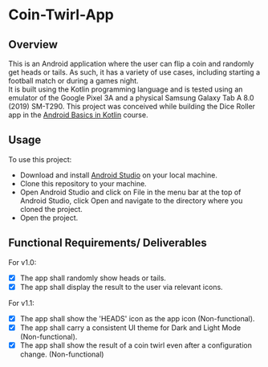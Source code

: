 # Coin-Twirl-App
## Overview
This is an Android application where the user can flip a coin and randomly get heads or tails. 
As such, it has a variety of use cases, including starting a football match or during a games night.  
It is built using the Kotlin programming language and is tested using an emulator of the Google Pixel 3A and a physical Samsung Galaxy Tab A 8.0 (2019) SM-T290. This project was conceived while building
the Dice Roller app in the [Android Basics in Kotlin](https://developer.android.com/codelabs/basic-android-kotlin-training-dice-roller-images?continue=https%3A%2F%2Fdeveloper.android.com%2Fcourses%2Fpathways%2Fandroid-basics-kotlin-four%23codelab-https%3A%2F%2Fdeveloper.android.com%2Fcodelabs%2Fbasic-android-kotlin-training-dice-roller-images#0)
course.

## Usage
To use this project:  
* Download and install [Android Studio](https://developer.android.com/studio) on your local machine.
* Clone this repository to your machine.
* Open Android Studio and click on File in the menu bar at the top of Android Studio, click Open and navigate to the directory where you cloned the project.
* Open the project.

## Functional Requirements/ Deliverables
For v1.0:
- [X] The app shall randomly show heads or tails.
- [X] The app shall display the result to the user via relevant icons. 

For v1.1:
- [X] The app shall show the 'HEADS' icon as the app icon (Non-functional).
- [X] The app shall carry a consistent UI theme for Dark and Light Mode (Non-functional).
- [X] The app shall show the result of a coin twirl even after a configuration change. (Non-functional)
